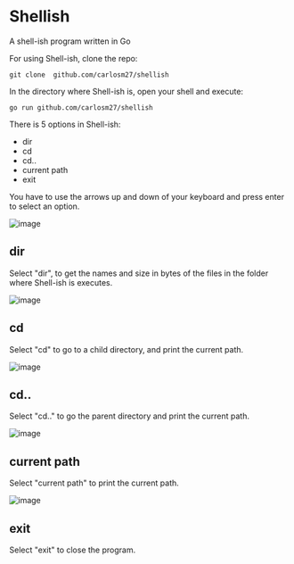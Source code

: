 # Shellish
A shell-ish program written in Go


For using Shell-ish, clone the repo:

 `git clone  github.com/carlosm27/shellish`

In the directory where Shell-ish is, open your shell and execute:

`go run github.com/carlosm27/shellish`

There is 5 options in Shell-ish:

- dir
- cd
- cd..
- current path
- exit

You have to use the arrows up and down of your keyboard and press enter to select an option.

![image](https://user-images.githubusercontent.com/70811425/164844071-4bc2dc25-6e46-4e2a-bec8-53cad8784411.png)




## dir

Select "dir", to get the names and size in bytes of the files in the folder where Shell-ish is executes.

![image](https://user-images.githubusercontent.com/70811425/164844330-a6e1610b-3450-4cfc-9239-5f270182969c.png)



## cd

Select "cd" to go to a child directory, and print the current path.

![image](https://user-images.githubusercontent.com/70811425/164844960-d032d80f-1082-4b59-9297-709306877bdb.png)



## cd..

Select "cd.." to go the parent directory and print the current path.

![image](https://user-images.githubusercontent.com/70811425/164844941-6bcdb8ec-c44f-4274-b617-d6d8bfd8415c.png)



## current path

Select "current path" to print the current path.

![image](https://user-images.githubusercontent.com/70811425/164844986-84ffb4c6-15ee-42f3-a1c6-db6a5fb8f590.png)



## exit

Select "exit" to close the program.
